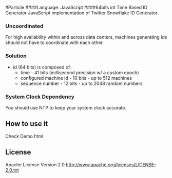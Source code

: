 #Particle
####Language: JavaScript 
####64bits int Time Based ID Generator
JavaScript implementation of Twitter Snowflake ID Generator

### Uncoordinated
For high availability within and across data centers, machines generating ids should not have to coordinate with each other.

### Solution
* id (64 bits) is composed of:
  * time - 41 bits (millisecond precision w/ a custom epoch)
  * configured machine id - 10 bits - up to 512 machines
  * sequence number - 12 bits - up to 2048 random numbers

### System Clock Dependency
You should use NTP to keep your system clock accurate.

## How to use it
Check Demo.html


## License
Apache License Version 2.0
http://www.apache.org/licenses/LICENSE-2.0.txt